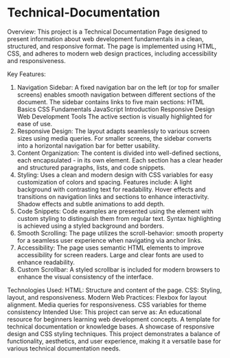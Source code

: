 # Technical-Documentation

Overview:
This project is a Technical Documentation Page designed to present information about web development fundamentals in a clean, structured, and responsive format. The page is implemented using HTML, CSS, and adheres to modern web design practices, including accessibility and responsiveness.

Key Features:
1. Navigation Sidebar:
A fixed navigation bar on the left (or top for smaller screens) enables smooth navigation between different sections of the document.
The sidebar contains links to five main sections:
HTML Basics
CSS Fundamentals
JavaScript Introduction
Responsive Design
Web Development Tools
The active section is visually highlighted for ease of use.
2. Responsive Design:
The layout adapts seamlessly to various screen sizes using media queries.
For smaller screens, the sidebar converts into a horizontal navigation bar for better usability.
3. Content Organization:
The content is divided into well-defined sections, each encapsulated - in its own
element.
Each section has a clear header and structured paragraphs, lists, and code snippets.
4. Styling:
Uses a clean and modern design with CSS variables for easy customization of colors and spacing.
Features include:
A light background with contrasting text for readability.
Hover effects and transitions on navigation links and sections to enhance interactivity.
Shadow effects and subtle animations to add depth.
5. Code Snippets:
Code examples are presented using the element with custom styling to distinguish them from regular text.
Syntax highlighting is achieved using a styled background and borders.
6. Smooth Scrolling:
The page utilizes the scroll-behavior: smooth property for a seamless user experience when navigating via anchor links.
7. Accessibility:
The page uses semantic HTML elements to improve accessibility for screen readers.
Large and clear fonts are used to enhance readability.
8. Custom Scrollbar:
A styled scrollbar is included for modern browsers to enhance the visual consistency of the interface.

Technologies Used:
HTML: Structure and content of the page.
CSS: Styling, layout, and responsiveness.
Modern Web Practices:
Flexbox for layout alignment.
Media queries for responsiveness.
CSS variables for theme consistency
Intended Use:
This project can serve as:
An educational resource for beginners learning web development concepts.
A template for technical documentation or knowledge bases. A showcase of responsive design and CSS styling techniques.
This project demonstrates a balance of functionality, aesthetics, and user experience, making it a versatile base for various technical documentation needs.
